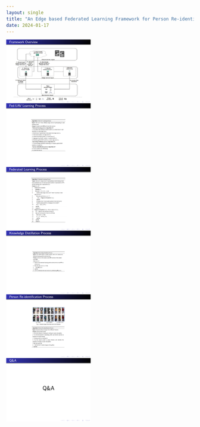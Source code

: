 ```yaml
---
layout: single
title: "An Edge based Federated Learning Framework for Person Re-identification in UAV Delivery Service(ICWS 2021)"
date: 2024-01-17
---
```


![9-0](/assets/images/9-0.png)
